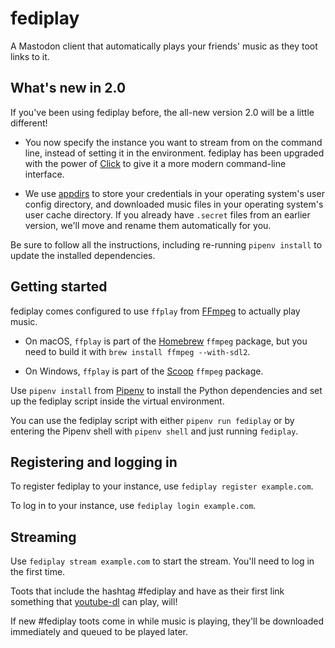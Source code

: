 # fediplay

A Mastodon client that automatically plays your friends' music as they toot links to it.

## What's new in 2.0

If you've been using fediplay before, the all-new version 2.0 will be a little different!

-   You now specify the instance you want to stream from on the command line, instead of setting it in the environment. fediplay has been upgraded with the power of [Click](http://click.pocoo.org/) to give it a more modern command-line interface.

-   We use [appdirs](https://github.com/ActiveState/appdirs) to store your credentials in your operating system's user config directory, and downloaded music files in your operating system's user cache directory. If you already have `.secret` files from an earlier version, we'll move and rename them automatically for you.

Be sure to follow all the instructions, including re-running `pipenv install` to update the installed dependencies.

## Getting started

fediplay comes configured to use `ffplay` from [FFmpeg](https://ffmpeg.org/) to actually play music.

-   On macOS, `ffplay` is part of the [Homebrew](https://brew.sh/) `ffmpeg` package, but you need to build it with `brew install ffmpeg --with-sdl2`.

-   On Windows, `ffplay` is part of the [Scoop](http://scoop.sh/) `ffmpeg` package.

Use `pipenv install` from [Pipenv](https://docs.pipenv.org/) to install the Python dependencies and set up the fediplay script inside the virtual environment.

You can use the fediplay script with either `pipenv run fediplay` or by entering the Pipenv shell with `pipenv shell` and just running `fediplay`.

## Registering and logging in

To register fediplay to your instance, use `fediplay register example.com`.

To log in to your instance, use `fediplay login example.com`.

## Streaming

Use `fediplay stream example.com` to start the stream. You'll need to log in the first time.

Toots that include the hashtag #fediplay and have as their first link something that [youtube-dl](https://rg3.github.io/youtube-dl/) can play, will!

If new #fediplay toots come in while music is playing, they'll be downloaded immediately and queued to be played later.

